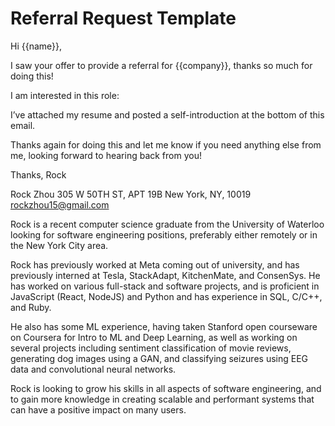 # Referral Request Template

Hi {{name}},

I saw your offer to provide a referral for {{company}}, thanks so much for doing this!

I am interested in this role:



I’ve attached my resume and posted a self-introduction at the bottom of this email.

Thanks again for doing this and let me know if you need anything else from me, looking forward to hearing back from you!

Thanks,
Rock

Rock Zhou
305 W 50TH ST, APT 19B
New York, NY, 10019
rockzhou15@gmail.com

Rock is a recent computer science graduate from the University of Waterloo looking for software engineering positions, preferably either remotely or in the New York City area.

Rock has previously worked at Meta coming out of university, and has previously interned at Tesla, StackAdapt, KitchenMate, and ConsenSys. He has worked on various full-stack and software projects, and is proficient in JavaScript (React, NodeJS) and Python and has experience in SQL, C/C++, and Ruby.

He also has some ML experience, having taken Stanford open courseware on Coursera for Intro to ML and Deep Learning, as well as working on several projects including sentiment classification of movie reviews, generating dog images using a GAN, and classifying seizures using EEG data and convolutional neural networks.

Rock is looking to grow his skills in all aspects of software engineering, and to gain more knowledge in creating scalable and performant systems that can have a positive impact on many users.